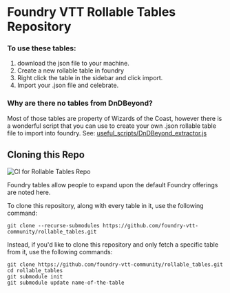 # Foundry VTT Rollable Tables Repository

### To use these tables:
1. download the json file to your machine.
2. Create a new rollable table in foundry
3. Right click the table in the sidebar and click import.
4. Import your .json file and celebrate.

### Why are there no tables from DnDBeyond?
Most of those tables are property of Wizards of the Coast, however there is a wonderful script that you can use to create your own .json rollable table file to import into foundry. See: [useful_scripts/DnDBeyond_extractor.js](useful_scripts/DnDBeyond_extractor.js)

## Cloning this Repo
![CI for Rollable Tables Repo](https://github.com/foundry-vtt-community/rollable_tables/workflows/CI%20for%20Rollable%20Tables%20Repo/badge.svg)

Foundry tables allow people to expand upon the default Foundry offerings are noted here.

To clone this repository, along with every table in it, use the following command:

```
git clone --recurse-submodules https://github.com/foundry-vtt-community/rollable_tables.git
```

Instead, if you'd like to clone this repository and only fetch a specific table from it, use the following commands:

```
git clone https://github.com/foundry-vtt-community/rollable_tables.git
cd rollable_tables
git submodule init
git submodule update name-of-the-table
```
